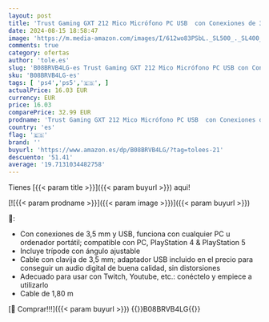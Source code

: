 ```yaml
---
layout: post
title: 'Trust Gaming GXT 212 Mico Micrófono PC USB  con Conexiones de 3 5 mm y USB  Incluye trípode  Cable de 1 80 m  para Streaming  Twitch  Youtube  PC  PS4  PS5 - Negro'
date: 2024-08-15 18:58:47
image: 'https://m.media-amazon.com/images/I/612wo83PSbL._SL500_._SL400_.jpg'
comments: true
category: ofertas
author: 'tole.es'
slug: 'B08BRVB4LG-es Trust Gaming GXT 212 Mico Micrófono PC USB con Conexiones...'
sku: 'B08BRVB4LG-es'
tags: [ 'ps4','ps5','🇪🇸', ]
actualPrice: 16.03 EUR
currency: EUR
price: 16.03
comparePrice: 32.99 EUR
prodname: 'Trust Gaming GXT 212 Mico Micrófono PC USB  con Conexiones de 3 5 mm y USB  Incluye trípode  Cable de 1 80 m  para Streaming  Twitch  Youtube  PC  PS4  PS5 - Negro'
country: 'es'
flag: '🇪🇸'
brand: ''
buyurl: 'https://www.amazon.es/dp/B08BRVB4LG/?tag=tolees-21'
descuento: '51.41'
average: '19.7131034482758'
---
```


Tienes [{{< param title >}}]({{< param buyurl >}}) aqui!

[![{{< param prodname >}}]({{< param image >}})]({{< param buyurl >}})

🔎:

- Con conexiones de 3,5 mm y USB, funciona con cualquier PC u ordenador portátil; compatible con PC, PlayStation 4 & PlayStation 5
- Incluye trípode con ángulo ajustable
- Cable con clavija de 3,5 mm; adaptador USB incluido en el precio para conseguir un audio digital de buena calidad, sin distorsiones
- Adecuado para usar con Twitch, Youtube, etc.: conéctelo y empiece a utilizarlo
- Cable de 1,80 m

[🛒 Comprar!!!]({{< param buyurl >}})
{{<world>}}B08BRVB4LG{{</world>}}
